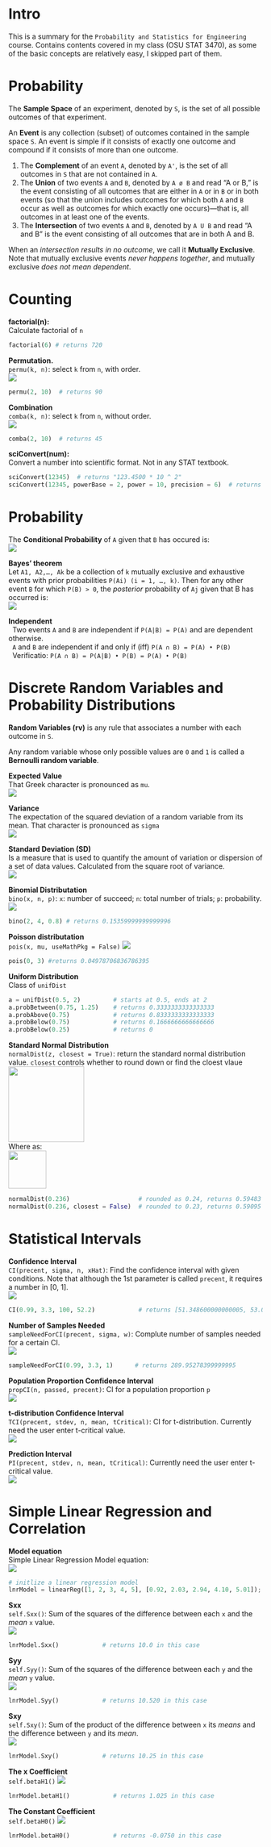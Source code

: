 # Intro #
This is a summary for the `Probability and Statistics for Engineering` course. Contains contents covered in my class (OSU STAT 3470), as some of the basic concepts are relatively easy, I skipped part of them. 

# Probability #

The **Sample Space** of an experiment, denoted by `S`, 
is the set of all possible outcomes of that experiment.  

An **Event** is any collection (subset) of outcomes contained in the sample space `S`. 
An event is simple if it consists of exactly one outcome and compound if it consists of more than one outcome.

1. The **Complement** of an event `A`, denoted by `A'`, is the set of all outcomes in `S` that are not contained in `A`.
2. The **Union** of two events `A` and `B`, denoted by `A ø B` and read “A or B,” is the event consisting of all outcomes that are either in `A` or in `B` or in both events (so that the union includes outcomes for which both `A` and `B` occur as well as outcomes for which exactly one occurs)—that is, all outcomes in at least one of the events.
3. The **Intersection** of two events `A` and `B`, denoted by `A U B` and read “A and B” is the event consisting of all outcomes that are in both A and B. 

When an _intersection results in no outcome_, we call it **Mutually Exclusive**. Note that mutually exclusive events _never happens together_, and mutually exclusive _does not mean dependent_. 

# Counting #

**factorial(n):**  
Calculate factorial of `n`  
```python  
factorial(6) # returns 720
```

**Permutation.**  
`permu(k, n)`: select `k` from `n`, with order.    
<img src="https://github.com/Amarthgul/studentCalculator/blob/master/Resources/2_pm.gif">  
```python
permu(2, 10)  # returns 90
```

**Combination**  
`comba(k, n)`: select `k` from `n`, without order.    
<img src="https://github.com/Amarthgul/studentCalculator/blob/master/Resources/2_cb.gif">  
```python
comba(2, 10)  # returns 45
```

**sciConvert(num):**  
Convert a number into scientific format. Not in any STAT textbook.  
```python
sciConvert(12345)  # returns "123.4500 * 10 ^ 2"
sciConvert(12345, powerBase = 2, power = 10, precision = 6)  # returns "12.055664 * 2 ^ 10"
```

# Probability #

The **Conditional Probability** of `A` given that `B` has occured is:   
<img src="https://github.com/Amarthgul/studentCalculator/blob/master/Resources/2_cp.gif">   

**Bayes’ theorem**   
Let `A1, A2,…, Ak` be a collection of `k` mutually exclusive and exhaustive events 
with prior probabilities `P(Ai) (i = 1, …, k)`. Then for any other event `B` for
which `P(B) > 0`, the _posterior_ probability of `Aj` given that B has occurred is:  
<img src="https://github.com/Amarthgul/studentCalculator/blob/master/Resources/2_cp.gif">   

**Independent**  
&nbsp; Two events `A` and `B` are independent if `P(A|B) = P(A)` and are dependent otherwise.   
&nbsp; `A` and `B` are independent if and only if (iff) `P(A ∩ B) = P(A) • P(B)`  
&nbsp; Verificatio: `P(A ∩ B) = P(A|B) • P(B) = P(A) • P(B)`

# Discrete Random Variables and Probability Distributions #

**Random Variables (rv)** is any rule that associates a number with each outcome in `S`.

Any random variable whose only possible values are `0` and `1` is called a **Bernoulli random variable**.

**Expected Value**   
That Greek character is pronounced as `mu`.  
<img src="https://github.com/Amarthgul/studentCalculator/blob/master/Resources/3_exp.gif"> 

**Variance**   
The expectation of the squared deviation of a random variable from its mean. That character is pronounced as `sigma`   
<img src="https://github.com/Amarthgul/studentCalculator/blob/master/Resources/3_vr.gif"> 

**Standard Deviation (SD)**   
Is a measure that is used to quantify the amount of variation or dispersion of a set of data values. Calculated from the square root of variance.    
<img src="https://github.com/Amarthgul/studentCalculator/blob/master/Resources/3_stdev.gif"> 

**Binomial Distributation**   
`bino(x, n, p)`: `x`: number of succeed; `n`: total number of trials; `p`: probability.   
<img src="https://github.com/Amarthgul/studentCalculator/blob/master/Resources/binomial.gif">  
```python
bino(2, 4, 0.8) # returns 0.15359999999999996
```

**Poisson distributation**   
`pois(x, mu, useMathPkg = False)`
<img src="https://github.com/Amarthgul/studentCalculator/blob/master/Resources/possion.gif">  
```python
pois(0, 3) #returns 0.04978706836786395
```

**Uniform Distribution**   
Class of `unifDist`  
```python
a = unifDist(0.5, 2)         # starts at 0.5, ends at 2
a.probBetween(0.75, 1.25)    # returns 0.3333333333333333 
a.probAbove(0.75)            # returns 0.8333333333333333
a.probBelow(0.75)            # returns 0.1666666666666666
a.probBelow(0.25)            # returns 0
```

**Standard Normal Distribution**   
`normalDist(z, closest = True)`: return the standard normal distribution value. `closest` controls whether to round down or find the cloest vlaue  
<img src="https://github.com/Amarthgul/studentCalculator/blob/master/Resources/3_nd.gif" width="150">    
Where as:  
<img src="https://github.com/Amarthgul/studentCalculator/blob/master/Resources/3_z.gif" width="75">    
```python
normalDist(0.236)                   # rounded as 0.24, returns 0.59483
normalDist(0.236, closest = False)  # rounded to 0.23, returns 0.59095
```

# Statistical Intervals #

**Confidence Interval**   
`CI(precent, sigma, n, xHat)`: Find the confidence interval with given conditions. Note that although the 1st parameter is called `precent`, it requires a number in [0, 1].  
<img src="https://github.com/Amarthgul/studentCalculator/blob/master/Resources/CI.gif">  
```python
CI(0.99, 3.3, 100, 52.2)            # returns [51.348600000000005, 53.0514]
```

**Number of Samples Needed**  
`sampleNeedForCI(precent, sigma, w)`: Complute number of samples needed for a certain CI.  
<img src="https://github.com/Amarthgul/studentCalculator/blob/master/Resources/sampleNeeded.gif">  
```python
sampleNeedForCI(0.99, 3.3, 1)      # returns 289.95278399999995
```

**Population Proportion Confidence Interval**  
`propCI(n, passed, precent)`: CI for a population proportion `p`  
<img src="https://github.com/Amarthgul/studentCalculator/blob/master/Resources/popuPropCI.gif">

**t-distribution Confidence Interval**    
`TCI(precent, stdev, n, mean, tCritical)`: CI for t-distribution. Currently need the user enter t-critical value.  
<img src="https://github.com/Amarthgul/studentCalculator/blob/master/Resources/TCI.gif">  

**Prediction Interval**  
`PI(precent, stdev, n, mean, tCritical)`: Currently need the user enter t-critical value.      
<img src="https://github.com/Amarthgul/studentCalculator/blob/master/Resources/PI.gif">  

# Simple Linear Regression and Correlation #

**Model equation**  
Simple Linear Regression Model equation:  
<img src="https://github.com/Amarthgul/studentCalculator/blob/master/Resources/12_1_1.gif">  
```python
# initlize a linear regression model
lnrModel = linearReg([1, 2, 3, 4, 5], [0.92, 2.03, 2.94, 4.10, 5.01]);
```

**Sxx**  
`self.Sxx()`: Sum of the squares of the difference between each `x` and the _mean_ `x` value.  
<img src="https://github.com/Amarthgul/studentCalculator/blob/master/Resources/12_sxx.gif">  
```python
lnrModel.Sxx()            # returns 10.0 in this case
```

**Syy**  
`self.Syy()`: Sum of the squares of the difference between each `y` and the _mean_ `y` value.  
<img src="https://github.com/Amarthgul/studentCalculator/blob/master/Resources/12_syy.gif"> 
```python
lnrModel.Syy()            # returns 10.520 in this case
```

**Sxy**  
`self.Sxy()`: Sum of the product of the difference between `x` its _means_ and the difference between `y` and its _mean_.  
<img src="https://github.com/Amarthgul/studentCalculator/blob/master/Resources/12_sxy.gif">    
```python
lnrModel.Sxy()            # returns 10.25 in this case
```

**The x Coefficient**  
`self.betaH1()`
<img src="https://github.com/Amarthgul/studentCalculator/blob/master/Resources/12_bh1.gif">  
```python
lnrModel.betaH1()            # returns 1.025 in this case
```

**The Constant Coefficient**  
 `self.betaH0()`
<img src="https://github.com/Amarthgul/studentCalculator/blob/master/Resources/12_bh0.gif">    
```python
lnrModel.betaH0()            # returns -0.0750 in this case
```

